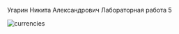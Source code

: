 Угарин Никита Александрович 
Лабораторная работа 5

![currencies](https://github.com/user-attachments/assets/9c215259-e070-4839-9cd7-8f6024d7961b)
